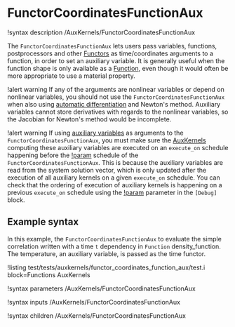 # FunctorCoordinatesFunctionAux

!syntax description /AuxKernels/FunctorCoordinatesFunctionAux

The `FunctorCoordinatesFunctionAux` lets users pass variables, functions, postprocessors and other [Functors](Functors/index.md) as time/coordinates arguments to a function, in order to set an auxiliary variable. It is generally useful when the function shape is only available as a [Function](Functions/index.md), even
though it would often be more appropriate to use a material property.

!alert warning
If any of the arguments are nonlinear variables or depend on nonlinear variables, you should not
use the `FunctorCoordinatesFunctionAux` when also using [automatic differentiation](automatic_differentiation/index.md) and Newton's method.
Auxiliary variables cannot store derivatives with regards to the nonlinear variables, so the Jacobian for Newton's method
would be incomplete.

!alert warning
If using [auxiliary variables](AuxVariables/index.md) as arguments to the `FunctorCoordinatesFunctionAux`, you must make sure the [AuxKernels](AuxKernels/index.md)
computing these auxiliary variables are executed on an `execute_on` schedule happening before the [!param](/AuxKernels/FunctorCoordinatesFunctionAux/execute_on)
schedule of the `FunctorCoordinatesFunctionAux`. This is because the auxiliary variables are read from the system solution vector, which is only
updated after the execution of all auxiliary kernels on a given `execute_on` schedule. You can check that the ordering of execution of auxiliary
kernels is happening on a previous `execute_on` schedule using the [!param](/Debug/show_execution_order) parameter in the `[Debug]` block.

## Example syntax

In this example, the `FunctorCoordinatesFunctionAux` to evaluate the simple correlation written with
a time `t` dependency in `Function` density_function. The temperature, an auxiliary variable,
is passed as the time functor.

!listing test/tests/auxkernels/functor_coordinates_function_aux/test.i block=Functions AuxKernels

!syntax parameters /AuxKernels/FunctorCoordinatesFunctionAux

!syntax inputs /AuxKernels/FunctorCoordinatesFunctionAux

!syntax children /AuxKernels/FunctorCoordinatesFunctionAux
